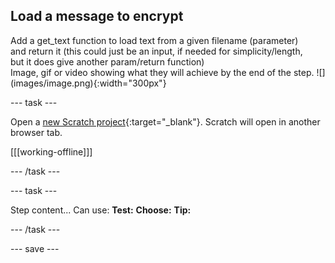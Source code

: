 ## Load a message to encrypt

<div style="display: flex; flex-wrap: wrap">
<div style="flex-basis: 200px; flex-grow: 1; margin-right: 15px;">
Add a get_text function to load text from a given filename (parameter) and return it (this could just be an input, if needed for simplicity/length,  but it does give another param/return function)


</div>
<div>
Image, gif or video showing what they will achieve by the end of the step. ![](images/image.png){:width="300px"}
</div>
</div>

--- task ---

Open a [new Scratch project](http://rpf.io/scratch-new){:target="_blank"}. Scratch will open in another browser tab.

[[[working-offline]]]

--- /task ---

--- task ---

Step content... 
Can use:
**Test:**
**Choose:**
**Tip:**

--- /task ---

--- save ---